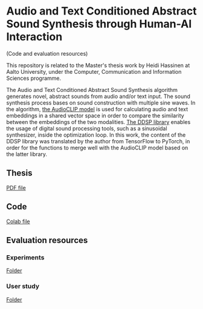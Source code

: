 # Audio and Text Conditioned Abstract Sound Synthesis through Human-AI Interaction
(Code and evaluation resources)

This repository is related to the Master's thesis work by Heidi Hassinen at Aalto University, under the Computer, Communication and Information Sciences programme.

The Audio and Text Conditioned Abstract Sound Synthesis algorithm generates novel, abstract sounds from audio and/or text input. The sound synthesis process bases on sound construction with multiple sine waves. In the algorithm, [the AudioCLIP model](https://github.com/AndreyGuzhov/AudioCLIP) is used for calculating audio and text embeddings in a shared vector space in order to compare the similarity between the embeddings of the two modalities. [The DDSP library](https://github.com/magenta/ddsp) enables the usage of digital sound processing tools, such as a sinusoidal synthesizer, inside the optimization loop. In this work, the content of the DDSP library was translated by the author from TensorFlow to PyTorch, in order for the functions to merge well with the AudioCLIP model based on the latter library.

## Thesis

[PDF file](https://aaltodoc.aalto.fi/bitstream/handle/123456789/119485/master_Hassinen_Heidi_2023.pdf?sequence=1&isAllowed=y)

## Code

[Colab file](https://colab.research.google.com/drive/1jSIdy-9ocLMVp6YEpGRMxx1rzZ4PXIq2?usp=sharing)

## Evaluation resources

### Experiments

[Folder](https://github.com/heidihas/abs-sound-synth/tree/main/Experiments)

### User study

[Folder](https://github.com/heidihas/abs-sound-synth/tree/main/User_study)
